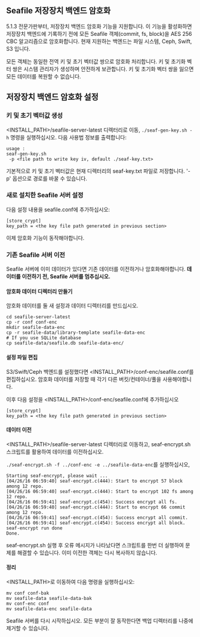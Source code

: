 ## Seafile 저장장치 백엔드 암호화

5.1.3 전문가판부터, 저장장치 백엔드 암호화 기능을 지원합니다. 이 기능을 활성화하면 저장장치 백엔드에 기록하기 전에 모든 Seafile 객체(commit, fs, block)을 AES 256 CBC 알고리즘으로 암호화합니다. 현재 지원하는 백엔드는 파일 시스템, Ceph, Swift, S3 입니다.

모든 객체는 동일한 전역 키 및 초기 벡터값 쌍으로 암호화 처리합니다. 키 및 초기화 벡터 쌍은 시스템 관리자가 생성하며 안전하게 보관합니다. 키 및 초기화 벡터 쌍을 잃으면 모든 데이터를 복원할 수 없습니다.

## 저장장치 백엔드 암호화 설정

### 키 및 초기 벡터값 생성

<INSTALL_PATH>/seafile-server-latest 디렉터리로 이동, `./seaf-gen-key.sh -h` 명령을 실행하십시오. 다음 사용법 정보를 출력합니다:

```
usage :
seaf-gen-key.sh
 -p <file path to write key iv, default ./seaf-key.txt>
```

기본적으로 키 및 초기 벡터값은 현재 디렉터리의 seaf-key.txt 파일로 저장합니다. '-p' 옵션으로 경로를 바꿀 수 있습니다.

### 새로 설치한 Seafile 서버 설정

다음 설정 내용을 seafile.conf에 추가하십시오:

```
[store_crypt]
key_path = <the key file path generated in previous section>
```

이제 암호화 기능이 동작해야합니다.

### 기존 Seafile 서버 이전

Seafile 서버에 이미 데이터가 있다면 기존 데이터를 이전하거나 암호화해야합니다. **데이터를 이전하기 전, Seafile 서버를 멈추십시오.**

#### 암호화 데이터 디렉터리 만들기

암호화 데이터를 둘 새 설정과 데이터 디렉터리를 만드십시오.

```
cd seafile-server-latest
cp -r conf conf-enc
mkdir seafile-data-enc
cp -r seafile-data/library-template seafile-data-enc
# If you use SQLite database
cp seafile-data/seafile.db seafile-data-enc/
```

#### 설정 파일 편집

S3/Swift/Ceph 백엔드를 설정했다면 <INSTALL_PATH>/conf-enc/seafile.conf를 편집하십시오. 암호화 데이터를 저장할 때 각기 다른 버킷/컨테이너/풀을 사용해야합니다.

이후 다음 설정을 <INSTALL_PATH>/conf-enc/seafile.conf에 추가하십시오

```
[store_crypt]
key_path = <the key file path generated in previous section>
```

#### 데이터 이전

<INSTALL_PATH>/seafile-server-latest 디렉터리로 이동하고, seaf-encrypt.sh 스크립트를 활용하여 데이터를 이전하십시오.

`./seaf-encrypt.sh -f ../conf-enc -e ../seafile-data-enc`를 실행하십시오,

```
Starting seaf-encrypt, please wait ...
[04/26/16 06:59:40] seaf-encrypt.c(444): Start to encrypt 57 block among 12 repo.
[04/26/16 06:59:40] seaf-encrypt.c(444): Start to encrypt 102 fs among 12 repo.
[04/26/16 06:59:41] seaf-encrypt.c(454): Success encrypt all fs.
[04/26/16 06:59:40] seaf-encrypt.c(444): Start to encrypt 66 commit among 12 repo.
[04/26/16 06:59:41] seaf-encrypt.c(454): Success encrypt all commit.
[04/26/16 06:59:41] seaf-encrypt.c(454): Success encrypt all block.
seaf-encrypt run done
Done.
```

seaf-encrypt.sh 실행 후 오류 메시지가 나타났다면 스크립트를 한번 더 실행하여 문제를 해결할 수 있습니다. 이미 이전한 객체는 다시 복사하지 않습니다.

#### 정리

<INSTALL_PATH>로 이동하여 다음 명령을 실행하십시오:

```
mv conf conf-bak
mv seafile-data seafile-data-bak
mv conf-enc conf
mv seafile-data-enc seafile-data
```

Seafile 서버를 다시 시작하십시오. 모든 부분이 잘 동작한다면 백업 디렉터리를 나중에 제거할 수 있습니다.

